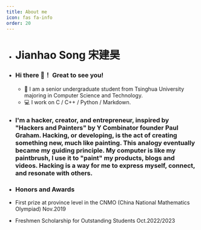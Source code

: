 ```yaml
---
title: About me
icon: fas fa-info
order: 20
---
```

- # Jianhao Song  宋建昊
- ### Hi there 👋！ Great to see you!

  - 🏫  I am a senior undergraduate student from Tsinghua University majoring in Computer Science and Technology.
  - 💻  I work on C / C++ / Python / Markdown.
  
- ### I'm a hacker, creator, and entrepreneur, inspired by "Hackers and Painters" by Y Combinator founder Paul Graham. Hacking, or developing, is the act of creating something new, much like painting. This analogy eventually became my guiding principle. My computer is like my paintbrush, I use it to "paint" my products, blogs and videos. Hacking is a way for me to express myself, connect, and resonate with others.

- ### Honors and Awards
- First prize at province level in the CNMO (China National Mathematics Olympiad) Nov.2019
- Freshmen Scholarship for Outstanding Students   Oct.2022/2023
